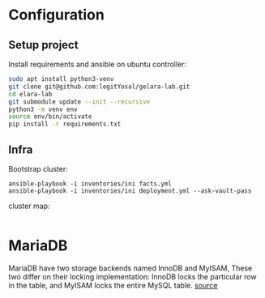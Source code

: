 # Configuration

## Setup project

Install requirements and ansible on ubuntu controller:
```bash
sudo apt install python3-venv
git clone git@github.com:legitYosal/gelara-lab.git
cd elara-lab
git submodule update --init --recursive
python3 -m venv env
source env/bin/activate
pip install -r requirements.txt
```
## Infra

Bootstrap cluster:  
```
ansible-playbook -i inventories/ini facts.yml
ansible-playbook -i inventories/ini deployment.yml --ask-vault-pass
```

cluster map:
```
```

# MariaDB
MariaDB have two storage backends named InnoDB and MyISAM, These two differ on their locking implementation: InnoDB locks the particular row in the table, and MyISAM locks the entire MySQL table. [source](https://stackoverflow.com/a/5414622/12131234)
